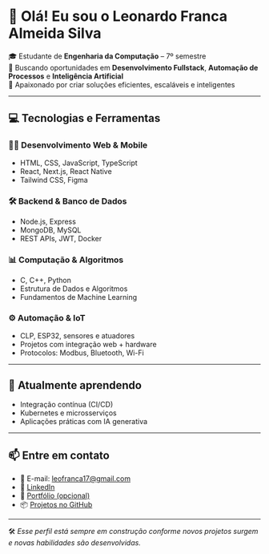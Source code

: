 # 👋 Olá! Eu sou o Leonardo Franca Almeida Silva

🎓 Estudante de **Engenharia da Computação** – 7º semestre  
💼 Buscando oportunidades em **Desenvolvimento Fullstack**, **Automação de Processos** e **Inteligência Artificial**  
🚀 Apaixonado por criar soluções eficientes, escaláveis e inteligentes

---

## 💻 Tecnologias e Ferramentas

### 🧑‍💻 Desenvolvimento Web & Mobile
- HTML, CSS, JavaScript, TypeScript  
- React, Next.js, React Native  
- Tailwind CSS, Figma

### 🛠️ Backend & Banco de Dados
- Node.js, Express  
- MongoDB, MySQL  
- REST APIs, JWT, Docker

### 📊 Computação & Algoritmos
- C, C++, Python  
- Estrutura de Dados e Algoritmos  
- Fundamentos de Machine Learning

### ⚙️ Automação & IoT
- CLP, ESP32, sensores e atuadores  
- Projetos com integração web + hardware  
- Protocolos: Modbus, Bluetooth, Wi-Fi

---

## 🌱 Atualmente aprendendo
- Integração contínua (CI/CD)  
- Kubernetes e microsserviços  
- Aplicações práticas com IA generativa

---

## 📫 Entre em contato

- 📧 E-mail: leofranca17@gmail.com  
- 💼 [LinkedIn](https://www.linkedin.com/in/seu-linkedin-aqui)  
- 🧠 [Portfólio (opcional)](https://seuportifolio.vercel.app)  
- 📦 [Projetos no GitHub](https://github.com/Leofrancaa)

---

🛠️ *Esse perfil está sempre em construção conforme novos projetos surgem e novas habilidades são desenvolvidas.*


